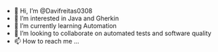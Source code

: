 - 👋 Hi, I’m @Davifreitas0308
- 👀 I’m interested in Java and Gherkin
- 🌱 I’m currently learning Automation
- 💞️ I’m looking to collaborate on automated tests and software quality
- 📫 How to reach me ...

<!---
Davifreitas0308/Davifreitas0308 is a ✨ special ✨ repository because its `README.md` (this file) appears on your GitHub profile.
You can click the Preview link to take a look at your changes.
--->
